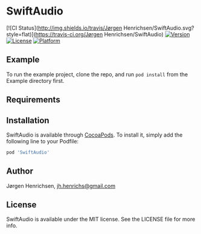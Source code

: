 # SwiftAudio

[![CI Status](http://img.shields.io/travis/Jørgen Henrichsen/SwiftAudio.svg?style=flat)](https://travis-ci.org/Jørgen Henrichsen/SwiftAudio)
[![Version](https://img.shields.io/cocoapods/v/SwiftAudio.svg?style=flat)](http://cocoapods.org/pods/SwiftAudio)
[![License](https://img.shields.io/cocoapods/l/SwiftAudio.svg?style=flat)](http://cocoapods.org/pods/SwiftAudio)
[![Platform](https://img.shields.io/cocoapods/p/SwiftAudio.svg?style=flat)](http://cocoapods.org/pods/SwiftAudio)

## Example

To run the example project, clone the repo, and run `pod install` from the Example directory first.

## Requirements

## Installation

SwiftAudio is available through [CocoaPods](http://cocoapods.org). To install
it, simply add the following line to your Podfile:

```ruby
pod 'SwiftAudio'
```

## Author

Jørgen Henrichsen, jh.henrichs@gmail.com

## License

SwiftAudio is available under the MIT license. See the LICENSE file for more info.
